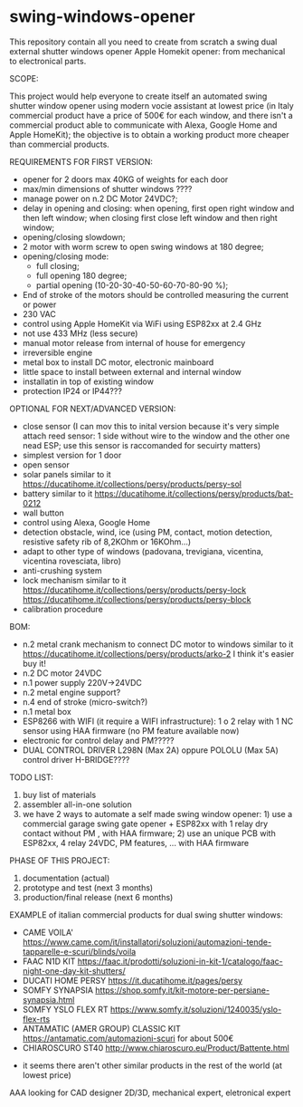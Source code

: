 # swing-windows-opener
This repository contain all you need to create from scratch a swing dual external shutter windows opener Apple Homekit opener: from mechanical to electronical parts.

SCOPE:

This project would help everyone to create itself an automated swing shutter window opener using modern vocie assistant at lowest price (in Italy commercial product have a price of 500€ for each window, and there isn't a commercial product able to communicate with Alexa, Google Home and Apple HomeKit); the objective is to obtain a working product more cheaper than commercial products.


REQUIREMENTS FOR FIRST VERSION:
- opener for 2 doors max 40KG of weights for each door
- max/min dimensions of shutter windows ????
- manage power on n.2 DC Motor 24VDC?;
- delay in opening and closing: when opening, first open right window and then left window; when closing first close left window and then right window;
- opening/closing slowdown;
- 2 motor with worm screw to open swing windows at 180 degree;
- opening/closing mode:
  - full closing;
  - full opening 180 degree;
  - partial opening (10-20-30-40-50-60-70-80-90 %);
- End of stroke of the motors should be controlled measuring the current or power
- 230 VAC
- control using Apple HomeKit via WiFi using ESP82xx at 2.4 GHz
- not use 433 MHz (less secure)
- manual motor release from internal of house for emergency
- irreversible engine
- metal box to install DC motor, electronic mainboard
- little space to install between external and internal window
- installatin in top of existing window
- protection IP24 or IP44???

OPTIONAL FOR NEXT/ADVANCED VERSION:
- close sensor (I can mov this to inital version because it's very simple attach reed sensor: 1 side without wire to the window and the other one nead ESP; use this sensor is raccomanded for secuirty matters)
- simplest version for 1 door
- open sensor
- solar panels similar to it https://ducatihome.it/collections/persy/products/persy-sol
- battery similar to it https://ducatihome.it/collections/persy/products/bat-0212
- wall button
- control using Alexa, Google Home
- detection obstacle, wind, ice (using PM, contact, motion detection, resistive safety rib of 8,2KOhm or 16KOhm...)
- adapt to other type of windows (padovana, trevigiana, vicentina, vicentina rovesciata, libro)
- anti-crushing system
- lock mechanism similar to it https://ducatihome.it/collections/persy/products/persy-lock https://ducatihome.it/collections/persy/products/persy-block
- calibration procedure

BOM:
- n.2 metal crank mechanism to connect DC motor to windows similar to it https://ducatihome.it/collections/persy/products/arko-2 I think it's easier buy it!
- n.2 DC motor 24VDC
- n.1 power supply 220V->24VDC
- n.2 metal engine support?
- n.4 end of stroke (micro-switch?)
- n.1 metal box
- ESP8266 with WIFI (it require a WIFI infrastructure): 1 o 2 relay with 1 NC sensor using HAA firmware (no PM feature available now)
- electronic for control delay and PM?????
- DUAL CONTROL DRIVER L298N (Max 2A) oppure POLOLU (Max 5A) control driver H-BRIDGE????

TODO LIST:
1) buy list of materials
2) assembler all-in-one solution
3) we have 2 ways to automate a self made swing window opener: 1) use a commercial garage swing gate opener + ESP82xx with 1 relay dry contact without PM , with HAA firmware; 2) use an unique PCB with ESP82xx, 4 relay 24VDC, PM features, ... with HAA firmware

PHASE OF THIS PROJECT:
1) documentation (actual)
2) prototype and test (next 3 months)
3) production/final release (next 6 months)

EXAMPLE of italian commercial products for dual swing shutter windows:
- CAME VOILA' https://www.came.com/it/installatori/soluzioni/automazioni-tende-tapparelle-e-scuri/blinds/voila
- FAAC N1D KIT https://faac.it/prodotti/soluzioni-in-kit-1/catalogo/faac-night-one-day-kit-shutters/
- DUCATI HOME PERSY https://it.ducatihome.it/pages/persy
- SOMFY SYNAPSIA https://shop.somfy.it/kit-motore-per-persiane-synapsia.html
- SOMFY YSLO FLEX RT https://www.somfy.it/soluzioni/1240035/yslo-flex-rts
- ANTAMATIC (AMER GROUP) CLASSIC KIT https://antamatic.com/automazioni-scuri for about 500€
- CHIAROSCURO ST40 http://www.chiaroscuro.eu/Product/Battente.html
* it seems there aren't other similar products in the rest of the world (at lowest price)

AAA looking for CAD designer 2D/3D, mechanical expert, eletronical expert
